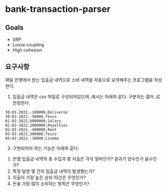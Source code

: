 # bank-transaction-parser

## Goals
- SRP 
- Loose coupling
- High cohesion

## 요구사항
매달 은행에서 받는 입출금 내역으로 소비 내역을 자동으로 요약해주는 프로그램을 작성한다.

1. 입출금 내역은 csv 파일로 구성되어있으며, 예시는 아래와 같다. 구분자는 콤마`,`로 한정한다. 
```
30-01-2022,-100000,Deliveroo
30-01-2022,-50000,Tesco
01-02-2022,6000000,Salary
02-02-2022,2000000,Royalties
02-02-2022,-400000,Rent
03-02-2022,300000,Tesco
05-02-2022,-30000,Cinema
```

2. 구현되어야 하는 기능은 아래와 같다.
1) 은행 입출금 내역의 총 수입과 총 지출은 각각 얼마인가? 결과가 양수인가 음수인가?
2) 특정 달엔 몇 건의 입출금 내역이 발생했는가?
3) 지출이 가장 높은 상위 10건은 무엇인가?
4) 돈을 가장 많이 소비하는 항목은 무엇인가? 